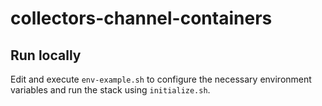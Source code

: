 # collectors-channel-containers


## Run locally
Edit and execute ``env-example.sh`` to configure the necessary environment variables and run the stack using ``initialize.sh``.
